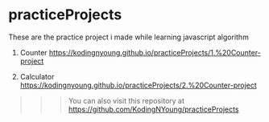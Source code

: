 # practiceProjects
These are the practice project i made while learning javascript algorithm

1. Counter https://kodingnyoung.github.io/practiceProjects/1.%20Counter-project

2. Calculator https://kodingnyoung.github.io/practiceProjects/2.%20Counter-project


>>>You can also visit this repository at https://github.com/KodingNYoung/practiceProjects
